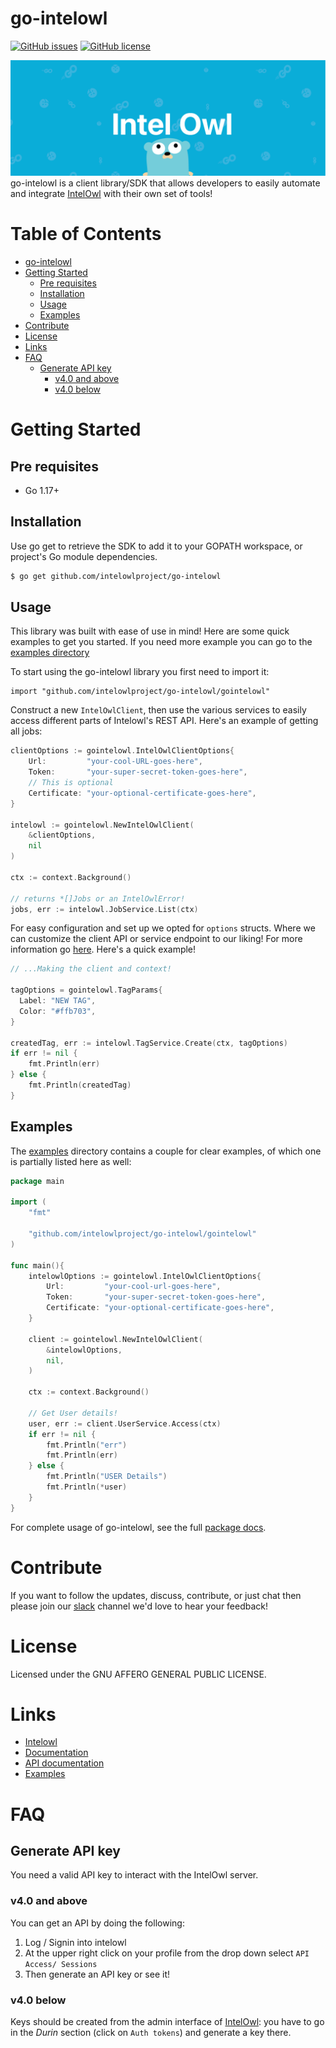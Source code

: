 # go-intelowl
[![GitHub issues](https://img.shields.io/github/issues/intelowlproject/go-intelowl?style=plastic)](https://github.com/intelowlproject/go-intelowl/issues)
[![GitHub license](https://img.shields.io/github/license/intelowlproject/go-intelowl?style=plastic)](https://github.com/intelowlproject/go-intelowl/blob/main/LICENSE)

![go-banner](./Banner.png)
go-intelowl is a client library/SDK that allows developers to easily automate and integrate [IntelOwl](https://github.com/intelowlproject/IntelOwl) with their own set of tools!

<!-- omit in toc -->
# Table of Contents
- [go-intelowl](#go-intelowl)
- [Getting Started](#getting-started)
	- [Pre requisites](#pre-requisites)
	- [Installation](#installation)
	- [Usage](#usage)
	- [Examples](#examples)
- [Contribute](#contribute)
- [License](#liscence)
- [Links](#links)
- [FAQ](#faq)
	- [Generate API key](#generate-api-key)
		- [v4.0 and above](#v40-and-above)
		- [v4.0 below](#v40-below)



# Getting Started

## Pre requisites
- Go 1.17+

## Installation
Use go get to retrieve the SDK to add it to your GOPATH workspace, or project's Go module dependencies.

```bash
$ go get github.com/intelowlproject/go-intelowl
```

## Usage
This library was built with ease of use in mind! Here are some quick examples to get you started. If you need more example you can go to the [examples directory](./examples/)

To start using the go-intelowl library you first need to import it:
```
import "github.com/intelowlproject/go-intelowl/gointelowl"
```
Construct a new `IntelOwlClient`, then use the various services to easily access different parts of Intelowl's REST API. Here's an example of getting all jobs:

```Go
clientOptions := gointelowl.IntelOwlClientOptions{
	Url:         "your-cool-URL-goes-here",
	Token:       "your-super-secret-token-goes-here",
	// This is optional
	Certificate: "your-optional-certificate-goes-here",
}

intelowl := gointelowl.NewIntelOwlClient(
	&clientOptions,
	nil
)

ctx := context.Background()

// returns *[]Jobs or an IntelOwlError!
jobs, err := intelowl.JobService.List(ctx)
```
For easy configuration and set up we opted for `options` structs. Where we can customize the client API or service endpoint to our liking! For more information go [here](). Here's a quick example!

```Go
// ...Making the client and context!

tagOptions = gointelowl.TagParams{
  Label: "NEW TAG",
  Color: "#ffb703",
}

createdTag, err := intelowl.TagService.Create(ctx, tagOptions)
if err != nil {
	fmt.Println(err)
} else {
	fmt.Println(createdTag)
}
```
## Examples
The [examples](./examples/) directory contains a couple for clear examples, of which one is partially listed here as well:

```Go
package main

import (
	"fmt"

	"github.com/intelowlproject/go-intelowl/gointelowl"
)

func main(){
	intelowlOptions := gointelowl.IntelOwlClientOptions{
		Url:         "your-cool-url-goes-here",
		Token:       "your-super-secret-token-goes-here",
		Certificate: "your-optional-certificate-goes-here",
	}	

	client := gointelowl.NewIntelOwlClient(
		&intelowlOptions,
		nil,
	)

	ctx := context.Background()

	// Get User details!
	user, err := client.UserService.Access(ctx)
	if err != nil {
		fmt.Println("err")
		fmt.Println(err)
	} else {
		fmt.Println("USER Details")
		fmt.Println(*user)
	}
}

```
For complete usage of go-intelowl, see the full [package docs](https://pkg.go.dev/github.com/intelowlproject/go-intelowl).

# Contribute
If you want to follow the updates, discuss, contribute, or just chat then please join our [slack](https://honeynetpublic.slack.com/archives/C01KVGMAKL6) channel we'd love to hear your feedback!

# License
Licensed under the GNU AFFERO GENERAL PUBLIC LICENSE.

# Links
- [Intelowl](https://github.com/intelowlproject/IntelOwl)
- [Documentation](https://intelowlproject.github.io/docs/)
- [API documentation](https://intelowlproject.github.io/docs/IntelOwl/api_docs/)
- [Examples](./examples/)

# FAQ
## Generate API key
You need a valid API key to interact with the IntelOwl server.
### v4.0 and above
You can get an API by doing the following:
1. Log / Signin into intelowl
2. At the upper right click on your profile from the drop down select `API Access/ Sessions`
3. Then generate an API key or see it!

### v4.0 below
Keys should be created from the admin interface of [IntelOwl](https://github.com/intelowlproject/intelowl): you have to go in the *Durin* section (click on `Auth tokens`) and generate a key there.